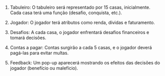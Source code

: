 1. Tabuleiro: O tabuleiro será representado por 15 casas, inicialmente. Cada casa terá uma função (desafio, conquista, etc.).

2. Jogador: O jogador terá atributos como renda, dívidas e faturamento.

3. Desafios: A cada casa, o jogador enfrentará desafios financeiros e tomará decisões.

4. Contas a pagar: Contas surgirão a cada 5 casas, e o jogador deverá pagá-las para evitar multas.

5. Feedback: Um pop-up aparecerá mostrando os efeitos das decisões do jogador (benefício ou malefício).
